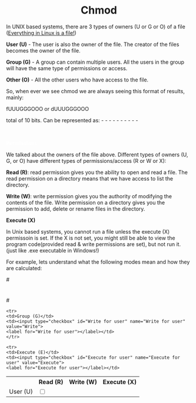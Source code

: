 
<h1><b><center>Chmod</center></b></h1>

In UNIX based systems, there are 3 types of owners (U or G or O) of a file (<a href="https://en.wikipedia.org/wiki/Everything_is_a_file">Everything in Linux is a file!</a>)


<b>User (U)</b> - The user is also the owner of the file. The creator of the files becomes the owner of the file.


<b>Group (G)</b> - A group can contain multiple users. All the users in the group will have the same type of permissions or access.


<b>Other (O)</b> - All the other users who have access to the file.  


So, when ever we see chmod we are always seeing this format of results, mainly:

fUUUGGGOOO or dUUUGGGOOO 

total of 10 bits. Can be represented as: - - - - - - - - - -

<br>
 <p><b><font color="white">Permissions:</font></b></p>

We talked about the owners of the file above. Different types of owners (U, G, or O) have different types of permissions/access (R or W or X):

<b>Read (R)</b>: read permission gives you the ability to open and read a file. The read permission on a directory means that we have access to list the directory.

<b>Write (W)</b>: write permission gives you the authority of modifying the contents of the file. Write permission on a directory gives you the permission to add, delete or rename files in the directory. 

<b>Execute (X)</b>

 In Unix based systems, you cannot run a file unless the execute (X) permissoin is set. If the X is not set, you might still be able to view the program code(provided read & write permissions are set), but not run it. (just like .exe executable in Windows!)

For example, lets understand what the following modes mean and how they are calculated:

#<form>
#
#</form>


<table>
  <tr>
  	<th></th>
    <th>Read (R)</th>
    <th>Write (W)</th>
    <th>Execute (X)</th>
  </tr>
  <tr>
    <td>User (U)</td>
    <td><input type="checkbox" id="Read for user" name="Read for user" value="Read">
    <label for="Read for user"></label></td>
   </tr>
    
    <tr>
    <td>Group (G)</td>
    <td><input type="checkbox" id="Write for user" name="Write for user" value="Write">
    <label for="Write for user"></label></td>
    </tr>
    
    <tr>
    <td>Execute (E)</td>
    <td><input type="checkbox" id="Execute for user" name="Execute for user" value="Execute">
    <label for="Execute for user"></label></td>
  </tr>
  
</table>


